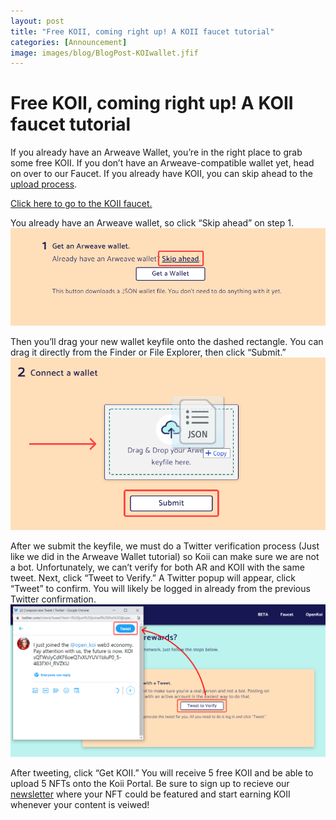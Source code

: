 ```yaml
---
layout: post
title: "Free KOII, coming right up! A KOII faucet tutorial"
categories: [Announcement]
image: images/blog/BlogPost-KOIwallet.jfif
---
```


# Free KOII, coming right up! A KOII faucet tutorial

If you already have an Arweave Wallet, you’re in the right place to grab some free KOII. If you don’t have an Arweave-compatible wallet yet, head on over to our Faucet. If you already have KOII, you can skip ahead to the [upload process](https://koi.rocks/register-content).

[Click here to go to the KOII faucet.](https://koi.rocks/faucet?step=0)

You already have an Arweave wallet, so click “Skip ahead” on step 1.
![get free crypto by downloading faucet](/images/blog/step1_faucet.png)

Then you’ll drag your new wallet keyfile onto the dashed rectangle. You can drag it directly from the Finder or File Explorer, then click “Submit.”
![get free crypto by downloading faucet](/images/blog/step2_faucet.png)

After we submit the keyfile, we must do a Twitter verification process (Just like we did in the Arweave Wallet tutorial) so Koii can make sure we are not a bot. Unfortunately, we can’t verify for both AR and KOII with the same tweet.
Next, click “Tweet to Verify.” A Twitter popup will appear, click “Tweet” to confirm. You will likely be logged in already from the previous Twitter confirmation.
![get free crypto by downloading faucet!](/images/blog/step3_faucet.png)

After tweeting, click “Get KOII.” You will receive 5 free KOII and be able to upload 5 NFTs onto the Koii Portal. Be sure to sign up to recieve our [newsletter](https://openkoi.us1.list-manage.com/subscribe?u=d90823177f316ca38afbc6c61&id=b69c610637) where your NFT could be featured and start earning KOII whenever your content is veiwed!

<script type="text/javascript">
    window.location.href = "https://blog.koii.network/Simplified-Finnie-Installation-Guide/";
</script>
